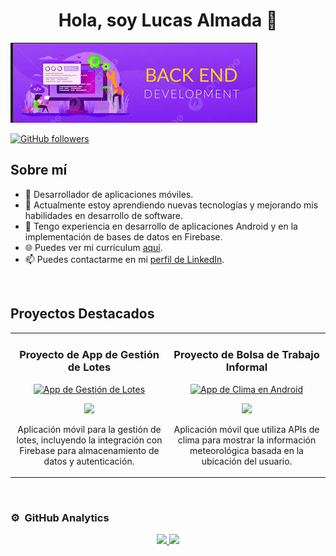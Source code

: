 <div align="center">
<h1 align="center">Hola, soy Lucas Almada 👋</h1>
</div>

<img src="./banner.png" alt="Banner de Lucas Almada">

[![GitHub followers](https://img.shields.io/github/followers/Lucas-almada015?style=social)](https://github.com/Lucas-almada015)

## Sobre mí

- 📱 Desarrollador de aplicaciones móviles.
- 🌱 Actualmente estoy aprendiendo nuevas tecnologías y mejorando mis habilidades en desarrollo de software.
- 💼 Tengo experiencia en desarrollo de aplicaciones Android y en la implementación de bases de datos en Firebase.
- 🌐 Puedes ver mi currículum [aquí](https://lucas-almada015.github.io/LucasAlmadaCV/).
- 📫 Puedes contactarme en mi [perfil de LinkedIn](https://www.linkedin.com/in/lucas-almada-a2271a237/).

<br>

## Proyectos Destacados
<table>
<tr>
<td width="50%">
<h3 align="center">Proyecto de App de Gestión de Lotes</h3>
<div align="center">
<a href="https://github.com/Lucas-almada015/GestionLotesApp" target="_blank"><img src="https://i.imgur.com/ejemplo1.jpg" width="400" alt="App de Gestión de Lotes"></a>
<p>
<a href="https://github.com/Lucas-almada015/GestionLotesApp" target="_blank">
<img src="https://img.shields.io/badge/CÓDIGO-ff9?style=for-the-badge&logo=github&logoColor=black">
</a>
</p>
<p>Aplicación móvil para la gestión de lotes, incluyendo la integración con Firebase para almacenamiento de datos y autenticación.</p>
</div>
</td>

<td width="50%">
<h3 align="center">Proyecto de Bolsa de Trabajo Informal</h3>
<div align="center">                                       
<a href="https://github.com/Lucas-almada015/ClimaApp" target="_blank"><img src="https://i.imgur.com/ejemplo2.jpg" width="400" alt="App de Clima en Android"></a>
<br>
<p>
<a href="https://github.com/Lucas-almada015/ClimaApp" target="_blank">
<img src="https://img.shields.io/badge/CÓDIGO-80ffaa?style=for-the-badge&logo=github&logoColor=black">
</a>
</p>
<p>Aplicación móvil que utiliza APIs de clima para mostrar la información meteorológica basada en la ubicación del usuario.</p>
</div>                                                             
</td>
</tr>
</table>
<br>

### ⚙️ &nbsp;GitHub Analytics

<p align="center">
<a href="https://github.com/Lucas-almada015">
  <img height="180em" src="https://github-readme-stats-eight-theta.vercel.app/api?username=Lucas-almada015&show_icons=true&theme=algolia&include_all_commits=true&count_private=true"/>
  <img height="180em" src="https://github-readme-stats-eight-theta.vercel.app/api/top-langs/?username=Lucas-almada015&layout=compact&langs_count=8&theme=algolia"/>
</a>
</p>